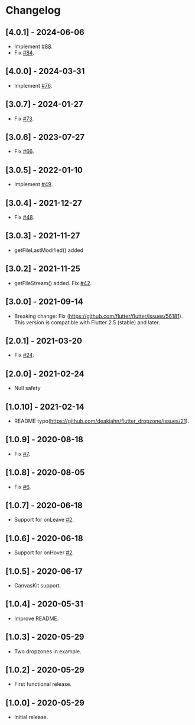 # Changelog

## [4.0.1] - 2024-06-06

* Implement [#88](https://github.com/deakjahn/flutter_dropzone/pull/88).
* Fix [#84](https://github.com/deakjahn/flutter_dropzone/issues/84).

## [4.0.0] - 2024-03-31

* Implement [#76](https://github.com/deakjahn/flutter_dropzone/pull/76).

## [3.0.7] - 2024-01-27

* Fix [#73](https://github.com/deakjahn/flutter_dropzone/issues/73).

## [3.0.6] - 2023-07-27

* Fix [#66](https://github.com/deakjahn/flutter_dropzone/issues/66).

## [3.0.5] - 2022-01-10

* Implement [#49](https://github.com/deakjahn/flutter_dropzone/pull/49).

## [3.0.4] - 2021-12-27

* Fix [#48](https://github.com/deakjahn/flutter_dropzone/issues/48).

## [3.0.3] - 2021-11-27

* getFileLastModified() added

## [3.0.2] - 2021-11-25

* getFileStream() added. Fix [#42](https://github.com/deakjahn/flutter_dropzone/issues/42).

## [3.0.0] - 2021-09-14

* Breaking change: Fix (https://github.com/flutter/flutter/issues/56181). This version is compatible with Flutter 2.5 (stable) and later.

## [2.0.1] - 2021-03-20

* Fix [#24](https://github.com/deakjahn/flutter_dropzone/issues/24).

## [2.0.0] - 2021-02-24

* Null safety

## [1.0.10] - 2021-02-14

* README typo(https://github.com/deakjahn/flutter_dropzone/issues/21).

## [1.0.9] - 2020-08-18

* Fix [#7](https://github.com/deakjahn/flutter_dropzone/issues/7).

## [1.0.8] - 2020-08-05

* Fix [#6](https://github.com/deakjahn/flutter_dropzone/issues/6).

## [1.0.7] - 2020-06-18

* Support for onLeave [#2](https://github.com/deakjahn/flutter_dropzone/issues/2).

## [1.0.6] - 2020-06-18

* Support for onHover [#2](https://github.com/deakjahn/flutter_dropzone/issues/2).

## [1.0.5] - 2020-06-17

* CanvasKit support.

## [1.0.4] - 2020-05-31

* Improve README.

## [1.0.3] - 2020-05-29

* Two dropzones in example.

## [1.0.2] - 2020-05-29

* First functional release.

## [1.0.0] - 2020-05-29

* Initial release.